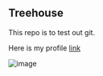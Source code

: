## Treehouse

This repo is to test out git. 

Here is my profile [link](https://github.com/vmccready)

![image](https://user-images.githubusercontent.com/47428780/68277010-19819700-0023-11ea-90f7-223927eac248.png)
